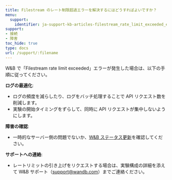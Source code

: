 ```yaml
---
title: Filestream のレート制限超過エラーを解決するにはどうすればよいですか？
menu:
  support:
    identifier: ja-support-kb-articles-filestream_rate_limit_exceeded_error
support:
- 接続
- 障害
toc_hide: true
type: docs
url: /support/:filename
---
```


W&B で「Filestream rate limit exceeded」エラーが発生した場合は、以下の手順に従ってください。

**ログの最適化**:
  - ログの頻度を減らしたり、ログをバッチ処理することで API リクエスト数を削減します。
  - 実験の開始タイミングをずらして、同時に API リクエストが集中しないようにします。

**障害の確認**:
  - 一時的なサーバー側の問題でないか、[W&B ステータス更新](https://status.wandb.com)を確認してください。

**サポートへの連絡**:
  - レートリミットの引き上げをリクエストする場合は、実験構成の詳細を添えて W&B サポート（support@wandb.com）までご連絡ください。